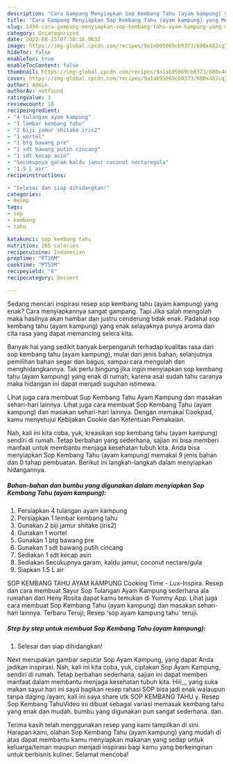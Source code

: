 ```yaml
---
description: "Cara Gampang Menyiapkan Sop Kembang Tahu (ayam kampung) yang Menggugah Selera, Buat Buka Puasa Enak"
title: "Cara Gampang Menyiapkan Sop Kembang Tahu (ayam kampung) yang Menggugah Selera, Buat Buka Puasa Enak"
slug: 1490-cara-gampang-menyiapkan-sop-kembang-tahu-ayam-kampung-yang-menggugah-selera-buat-buka-puasa-enak
category: Uncategorized
date: 2022-08-15T07:50:16.063Z
image: https://img-global.cpcdn.com/recipes/9a1ab95069cb0373/680x482cq70/sop-kembang-tahu-ayam-kampung-foto-resep-utama.jpg
hideToc: false
enableToc: true
enableTocContent: false
thumbnail: https://img-global.cpcdn.com/recipes/9a1ab95069cb0373/680x482cq70/sop-kembang-tahu-ayam-kampung-foto-resep-utama.jpg
cover: https://img-global.cpcdn.com/recipes/9a1ab95069cb0373/680x482cq70/sop-kembang-tahu-ayam-kampung-foto-resep-utama.jpg
author: Admin
authorAv: notfound
ratingvalue: 3
reviewcount: 18
recipeingredient:
- "4 tulangan ayam kampung"
- "1 lembar kembang tahu"
- "2 biji jamur shitake iris2"
- "1 wortel"
- "1 btg bawang pre"
- "1 sdt bawang putih cincang"
- "1 sdt kecap asin"
- "Secukupnya garam kaldu jamur coconut nectaregula"
- "1.5 L air"
recipeinstructions:

- "Selesai dan siap dihidangkan!"
categories:
- Resep
tags:
- sop
- kembang
- tahu

katakunci: sop kembang tahu 
nutrition: 285 calories
recipecuisine: Indonesian
preptime: "PT16M"
cooktime: "PT55M"
recipeyield: "4"
recipecategory: Dessert

---
```



Sedang mencari inspirasi resep sop kembang tahu (ayam kampung) yang enak? Cara menyiapkannya sangat gampang. Tapi Jika salah mengolah maka hasilnya akan hambar dan justru cenderung tidak enak. Padahal sop kembang tahu (ayam kampung) yang enak selayaknya punya aroma dan cita rasa yang dapat memancing selera kita.


Banyak hal yang sedikit banyak berpengaruh terhadap kualitas rasa dari sop kembang tahu (ayam kampung), mulai dari jenis bahan, selanjutnya pemilihan bahan segar dan bagus, sampai cara mengolah dan menghidangkannya. Tak perlu bingung jika ingin menyiapkan sop kembang tahu (ayam kampung) yang enak di rumah, karena asal sudah tahu caranya maka hidangan ini dapat menjadi suguhan istimewa.

Lihat juga cara membuat Sup Kembang Tahu Ayam Kampung dan masakan sehari-hari lainnya. Lihat juga cara membuat Sop Kembang Tahu (ayam kampung) dan masakan sehari-hari lainnya. Dengan memakai Cookpad, kamu menyetujui Kebijakan Cookie dan Ketentuan Pemakaian.


Nah, kali ini kita coba, yuk, kreasikan sop kembang tahu (ayam kampung) sendiri di rumah. Tetap berbahan yang sederhana, sajian ini bisa memberi manfaat untuk membantu menjaga kesehatan tubuh kita. Anda bisa menyiapkan Sop Kembang Tahu (ayam kampung) memakai 9 jenis bahan dan 0 tahap pembuatan. Berikut ini langkah-langkah dalam menyiapkan hidangannya.

<!--inarticleads1-->

##### Bahan-bahan dan bumbu yang digunakan dalam menyiapkan Sop Kembang Tahu (ayam kampung):

1. Persiapkan 4 tulangan ayam kampung
1. Persiapkan 1 lembar kembang tahu
1. Gunakan 2 biji jamur shitake (iris2)
1. Gunakan 1 wortel
1. Gunakan 1 btg bawang pre
1. Gunakan 1 sdt bawang putih cincang
1. Sediakan 1 sdt kecap asin
1. Sediakan Secukupnya garam, kaldu jamur, coconut nectare/gula
1. Siapkan 1.5 L air


SOP KEMBANG TAHU AYAM KAMPUNG Cooking Time - Lux-Inspira. Resep dan cara membuat Sayur Sop Tulangan Ayam Kampung sederhana ala rumahan dari Heny Rosita dapat kamu temukan di Yummy App. Lihat juga cara membuat Sop Kembang Tahu (ayam kampung) dan masakan sehari-hari lainnya. Terbaru Teruji; Resep &#39;sop ayam kampung tahu&#39; teruji. 

<!--inarticleads2-->

##### Step by step untuk membuat Sop Kembang Tahu (ayam kampung):


1. Selesai dan siap dihidangkan!

Next merupakan gambar seputar Sop Ayam Kampung, yang dapat Anda jadikan inspirasi. Nah, kali ini kita coba, yuk, ciptakan Sop Ayam Kampung, sendiri di rumah. Tetap berbahan sederhana, sajian ini dapat memberi manfaat dalam membantu menjaga kesehatan tubuh kita. Hiii,,, yang suka makan sayur.hari ini saya bagikan resep rahasi SOP bisa jadi enak walaupun tanpa daging /ayam, kali ini saya share utk SOP KEMBANG TAHU y. Resep Sop Kembang TahuVideo ini dibuat sebagai variasi memasak kembang tahu yang enak dan mudah. bumbu yang digunakan pun sangat sederhana. dan. 

Terima kasih telah menggunakan resep yang kami tampilkan di sini. Harapan kami, olahan Sop Kembang Tahu (ayam kampung) yang mudah di atas dapat membantu kamu menyiapkan makanan yang sedap untuk keluarga/teman maupun menjadi inspirasi bagi kamu yang berkeinginan untuk berbisnis kuliner. Selamat mencoba!
